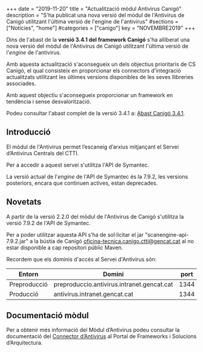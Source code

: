 +++
date        = "2019-11-20"
title       = "Actualització mòdul Antivirus Canigó"
description = "S'ha publicat una nova versió del mòdul de l'Antivirus de Canigó utilitzant l'última versió de l'engine de l'antivirus"
#sections    = ["Notícies", "home"]
#categories  = ["canigo"]
key         = "NOVEMBRE2019"
+++

Dins de l'abast de la **versió 3.4.1 del framework Canigó** s'ha alliberat una nova versió del mòdul de l'Antivirus de Canigó utilitzant l'última versió de l'_engine_ de l'antivirus.

Amb aquesta actualització s'aconsegueix un dels objectius prioritaris de CS Canigó, el qual consisteix en proporcionar els connectors d'integració actualitzats utilitzant les últimes versions disponibles de les seves llibreries associades. 

Amb aquest objectiu s'aconsegueix proporcionar un framework en tendència i sense desvalorització. 

Podeu consultar l'abast complet de la versió 3.4.1 a: [Abast Canigó 3.4.1](https://cstd.ctti.gencat.cat/jiracstd/issues/?jql=project%20%3D%20CAN%20AND%20fixVersion%20%3D%203.4.1).

## Introducció

El mòdul de l'Antivirus permet l’escaneig d’arxius mitjançant el Servei d’Antivirus Centrals del CTTI.

Per a accedir a aquest servei s'utilitza l'API de Symantec.

La versió actual de l'_engine_ de l'API de Symantec és la 7.9.2, les versions posteriors, encara que continuen actives, estan deprecades.

## Novetats

A partir de la versió 2.2.0 del mòdul de l'Antivirus de Canigó s'utilitza la versió 7.9.2 de l'API de Symantec.

Per a poder utilitzar aquesta API s’ha de sol·licitar el jar "scanengine-api-7.9.2.jar" a la bústia de Canigó <oficina-tecnica.canigo.ctti@gencat.cat> al no estar disponible a cap repositori públic Maven.

Recordem que els dominis d'accés al Servei d'Antivirus són:

Entorn         | Domini 										| port
-------------- | ----------------------------------------------	| -----
Preproducció   | preproduccio.antivirus.intranet.gencat.cat     | 1344
Producció      | antivirus.intranet.gencat.cat       			| 1344


## Documentació mòdul

Per a obtenir més informació del Mòdul d’Antivirus podeu consultar la documentació del [Connector d’Antivirus](/canigo-documentacio-versions-3x-integracio/modul-antivirus/) al Portal de Frameworks i Solucions d’Arquitectura.

